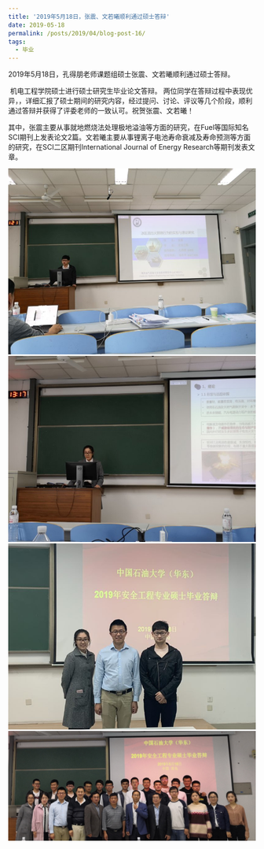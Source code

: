 ```yaml
---
title: '2019年5月18日，张震、文若曦顺利通过硕士答辩'
date: 2019-05-18
permalink: /posts/2019/04/blog-post-16/
tags:
  - 毕业
---
```




​       2019年5月18日，孔得朋老师课题组硕士张震、文若曦顺利通过硕士答辩。


​       机电工程学院硕士进行硕士研究生毕业论文答辩。
        两位同学在答辩过程中表现优异，，详细汇报了硕士期间的研究内容，经过提问、讨论、评议等几个阶段，顺利通过答辩并获得了评委老师的一致认可。祝贺张震、文若曦！

其中，张震主要从事就地燃烧法处理极地溢油等方面的研究，在Fuel等国际知名SCI期刊上发表论文2篇。文若曦主要从事锂离子电池寿命衰减及寿命预测等方面的研究，在SCI二区期刊International Journal of Energy Research等期刊发表文章。


![](/images/2019毕业生答辩/张震硕士毕业答辩.jpg)
![](/images/2019毕业生答辩/文若曦硕士毕业答辩.jpg)
![](/images/2019毕业生答辩/孔得朋老师与毕业生合照.jpg)
![](/images/2019毕业生答辩/机电工程学院硕士毕业答辩合照.jpg)
